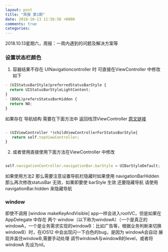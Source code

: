 ```yaml
---
layout: post
title: "周报 第1期"
date: 2018-10-13 11:56:56 +0800
comments: true
categories: 
---
```

2018.10.13星期六，周报：一周内遇到的问题及解决方案等<!--more-->

### 设置状态栏颜色

1. 容器结果不存在 UINavigationcontroller 时 可直接在ViewController 中修改如下

```javascript
- (UIStatusBarStyle)preferredStatusBarStyle {
  return UIStatusBarStyleLightContent;
}
- (BOOL)prefersStatusBarHidden {
  return NO;
}
```
如果存在 导航结构 需要在下面方法中 返回栈顶ViewController [原文链接](https://blog.csdn.net/denghuihua/article/details/50978160)

```javascript

- (UIViewController *)childViewControllerForStatusBarStyle{
   return self.topViewController;
}
```

2. 或者使用直接使用下面方法在ViewController 中修改
```javascript

self.navigationController.navigationBar.barStyle = UIBarStyleDefault;
```
如果使用方法2 那么需要注意设置导航栏隐藏时如果使用 navigationBarHidden 那么再次修改statusBar 无效，如果即要使 barStyle 生效 还要隐藏导航 请使用 navigationBar.hidden 来隐藏导航 


 ###  window 
 
 即使不调用 [window makeKeyAndVisible]  app一样会进入rootVC，但是如果在 AppDelegate 中存在 两个 window（以下称为windowA）（一个是真正的windowA，一个是业务需求实现的windowB：比如广告等，根据业务判断来切换windowB）时，在iOS12 中会出现闪一下白色的bug，是因为 windowA会自动 展现并盖住windowB,需要手动处理 调节windowA与windowB的level，或者将windowA 先设为nil。


